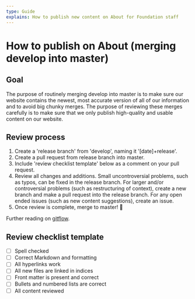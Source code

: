 ```yaml
---
type: Guide
explains: How to publish new content on About for Foundation staff 
---
```


# How to publish on About (merging develop into master)

## Goal

The purpose of routinely merging develop into master is to make sure our website contains the newest, most accurate version of all of our information and to avoid big chunky merges. The purpose of reviewing these merges carefully is to make sure that we only publish high-quality and usable content on our website.

## Review process

1. Create a 'release branch' from 'develop', naming it '[date]+release'.
2. Create a pull request from release branch into master.
3. Include 'review checklist template' below as a comment on your pull request.
3. Review all changes and additions. Small uncontroversial problems, such as typos, can be fixed in the release branch. For larger and/or controversial problems (such as restructuring of context), create a new branch and make a pull request into the release branch. For any open ended issues (such as new content suggestions), create an issue.
4. Once review is complete, merge to master! :tada:

Further reading on [gitflow](https://datasift.github.io/gitflow/IntroducingGitFlow.html).

## Review checklist template

- [ ] Spell checked
- [ ] Correct Markdown and formatting
- [ ] All hyperlinks work
- [ ] All new files are linked in indices
- [ ] Front matter is present and correct
- [ ] Bullets and numbered lists are correct
- [ ] All content reviewed
